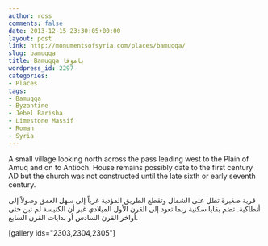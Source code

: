 ```yaml
---
author: ross
comments: false
date: 2013-12-15 23:30:05+00:00
layout: post
link: http://monumentsofsyria.com/places/bamuqqa/
slug: bamuqqa
title: Bamuqqa باموقا
wordpress_id: 2297
categories:
- Places
tags:
- Bamuqqa
- Byzantine
- Jebel Barisha
- Limestone Massif
- Roman
- Syria
---
```


A small village looking north across the pass leading west to the Plain of Amuq and on to Antioch. House remains possibly date to the first century AD but the church was not constructed until the late sixth or early seventh century.


قرية صغيرة تطل على الشمال وتقطع الطريق المؤدية غرباً إلى سهل العمق وصولاً إلى أنطاكية. تضم بقايا سكنية ربما تعود إلى القرن الأول الميلادي غير أن الكنيسة لم تبن حتى أواخر القرن السادس أو بدايات القرن السابع.




[gallery ids="2303,2304,2305"]
